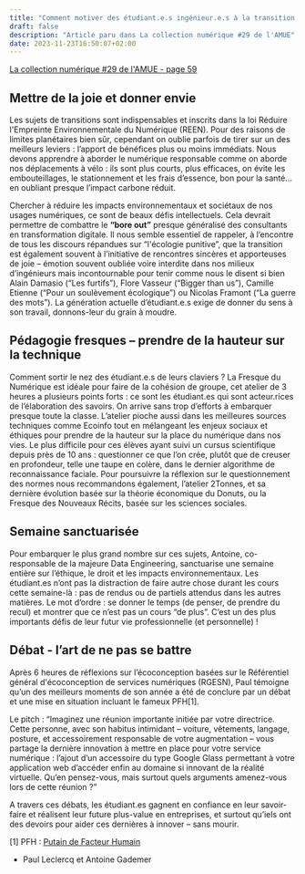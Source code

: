 ```yaml
---
title: "Comment motiver des étudiant.e.s ingénieur.e.s à la transition écologique du numérique ?"
draft: false
description: "Article paru dans La collection numérique #29 de l'AMUE"
date: 2023-11-23T16:50:07+02:00
---
```

[La collection numérique #29 de l'AMUE - page 59](https://www.amue.fr/fileadmin/amue/systeme-information/documents-publications/la-collection-numerique/amue-collection-numerique_n__29.pdf)

## Mettre de la joie et donner envie
Les sujets de transitions sont indispensables et inscrits dans la loi Réduire l'Empreinte
Environnementale du Numérique (REEN). Pour des raisons de limites planétaires bien sûr, cependant
on oublie parfois de tirer sur un des meilleurs leviers : l’apport de bénéfices plus ou moins
immédiats. Nous devons apprendre à aborder le numérique responsable comme on aborde nos
déplacements à vélo : ils sont plus courts, plus efficaces, on évite les embouteillages, le
stationnement et les frais d’essence, bon pour la santé... en oubliant presque l’impact carbone
réduit.

Chercher à réduire les impacts environnementaux et sociétaux de nos usages numériques, ce sont de
beaux défis intellectuels. Cela devrait permettre de combattre le **“bore out”** presque généralisé des
consultants en transformation digitale. Il nous semble essentiel de rappeler, à l’encontre de tous les
discours répandues sur “l'écologie punitive”, que la transition est également souvent à l’initiative de
rencontres sincères et apporteuses de joie – émotion souvent oubliée voire interdite dans nos
milieux d’ingénieurs mais incontournable pour tenir comme nous le disent si bien Alain Damasio
(“Les furtifs”), Flore Vasseur (“Bigger than us”), Camille Etienne (“Pour un soulèvement écologique”)
ou Nicolas Framont (“La guerre des mots”).
La génération actuelle d’étudiant.e.s exige de donner du sens à son travail, donnons-leur du grain à
moudre.

## Pédagogie fresques – prendre de la hauteur sur la technique
Comment sortir le nez des étudiant.e.s de leurs claviers ?
La Fresque du Numérique est idéale pour faire de la cohésion de groupe, cet atelier de 3 heures a
plusieurs points forts : ce sont les étudiant.es qui sont acteur.rices de l’élaboration des savoirs. On
arrive sans trop d’efforts à embarquer presque toute la classe. L’atelier pioche aussi dans les
meilleures sources techniques comme Ecoinfo tout en mélangeant les enjeux sociaux et éthiques
pour prendre de la hauteur sur la place du numérique dans nos vies. Le plus difficile pour ces élèves
ayant suivi un cursus scientifique depuis près de 10 ans : questionner ce que l’on crée, plutôt que de
creuser en profondeur, telle une taupe en colère, dans le dernier algorithme de reconnaissance
faciale.
Pour poursuivre la réflexion sur le questionnement des normes nous recommandons également,
l’atelier 2Tonnes, et sa dernière évolution basée sur la théorie économique du Donuts, ou la Fresque
des Nouveaux Récits, basée sur les sciences sociales.

## Semaine sanctuarisée
Pour embarquer le plus grand nombre sur ces sujets, Antoine, co-responsable de la majeure Data
Engineering, sanctuarise une semaine entière sur l’éthique, le droit et les impacts environnementaux.
Les étudiant.es n’ont pas la distraction de faire autre chose durant les cours cette semaine-là : pas de
rendus ou de partiels attendus dans les autres matières. Le mot d’ordre : se donner le temps (de
penser, de prendre du recul) et montrer que ce n’est pas un cours “de plus”. C’est un des plus
importants défis de leur futur vie professionnelle (et personnelle) !

## Débat - l’art de ne pas se battre
Après 6 heures de réflexions sur l’écoconception basées sur le Référentiel général d'écoconception
de services numériques (RGESN), Paul témoigne qu’un des meilleurs moments de son année a été
de conclure par un débat et une mise en situation incluant le fameux PFH[1].

Le pitch : “Imaginez une réunion importante initiée par votre directrice. Cette personne, avec son
habitus intimidant – voiture, vêtements, langage, posture, et accessoirement responsable de votre
augmentation – vous partage la dernière innovation à mettre en place pour votre service numérique : l’ajout d’un accessoire du type Google Glass permettant à votre application web d’accéder enfin au
domaine si innovant de la réalité virtuelle. Qu’en pensez-vous, mais surtout quels arguments
amenez-vous lors de cette réunion ?”

A travers ces débats, les étudiant.es gagnent en confiance en leur savoir-faire et réalisent leur future
plus-value en entreprises, et surtout qu’iels ont des devoirs pour aider ces dernières à innover – sans
mourir.

[1] PFH : [Putain de Facteur Humain](https://www.francetvinfo.fr/culture/people/video-le-putain-de-facteur-humain-l-explication-d-hubert-reeves-sur-l-inaction-des-hommes-face-a-l-etat-de-la-terre_3231465.html)

- Paul Leclercq et Antoine Gademer